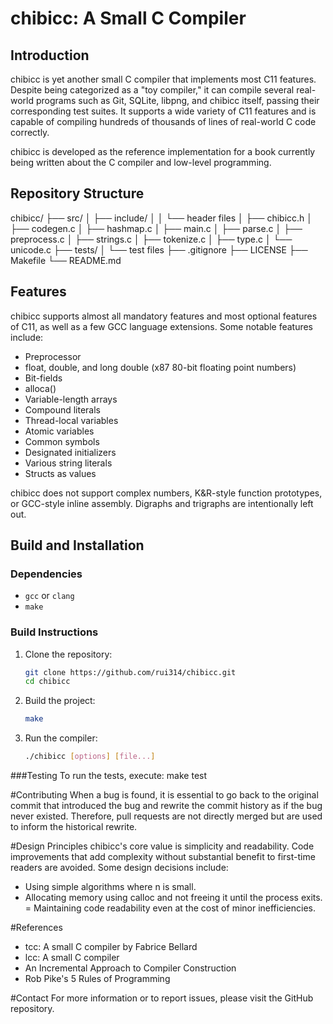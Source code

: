 # chibicc: A Small C Compiler

## Introduction
chibicc is yet another small C compiler that implements most C11 features. Despite being categorized as a "toy compiler," it can compile several real-world programs such as Git, SQLite, libpng, and chibicc itself, passing their corresponding test suites. It supports a wide variety of C11 features and is capable of compiling hundreds of thousands of lines of real-world C code correctly.

chibicc is developed as the reference implementation for a book currently being written about the C compiler and low-level programming.

## Repository Structure

chibicc/
├── src/
│ ├── include/
│ │ └── header files
│ ├── chibicc.h
│ ├── codegen.c
│ ├── hashmap.c
│ ├── main.c
│ ├── parse.c
│ ├── preprocess.c
│ ├── strings.c
│ ├── tokenize.c
│ ├── type.c
│ └── unicode.c
├── tests/
│ └── test files
├── .gitignore
├── LICENSE
├── Makefile
└── README.md

## Features
chibicc supports almost all mandatory features and most optional features of C11, as well as a few GCC language extensions. Some notable features include:

- Preprocessor
- float, double, and long double (x87 80-bit floating point numbers)
- Bit-fields
- alloca()
- Variable-length arrays
- Compound literals
- Thread-local variables
- Atomic variables
- Common symbols
- Designated initializers
- Various string literals
- Structs as values

chibicc does not support complex numbers, K&R-style function prototypes, or GCC-style inline assembly. Digraphs and trigraphs are intentionally left out.

## Build and Installation

### Dependencies
- `gcc` or `clang`
- `make`

### Build Instructions
1. Clone the repository:
   ```bash
   git clone https://github.com/rui314/chibicc.git
   cd chibicc
   
2. Build the project:
   ```bash
   make

3. Run the compiler:
   ```bash
   ./chibicc [options] [file...]


###Testing
To run the tests, execute:
make test

#Contributing
When a bug is found, it is essential to go back to the original commit that introduced the bug and rewrite the commit history as if the bug never existed. Therefore, pull requests are not directly merged but are used to inform the historical rewrite.

#Design Principles
chibicc's core value is simplicity and readability. Code improvements that add complexity without substantial benefit to first-time readers are avoided. Some design decisions include:

-  Using simple algorithms where n is small.
-  Allocating memory using calloc and not freeing it until the process exits.
=  Maintaining code readability even at the cost of minor inefficiencies.

#References
-  tcc: A small C compiler by Fabrice Bellard
-  lcc: A small C compiler
-  An Incremental Approach to Compiler Construction
-  Rob Pike's 5 Rules of Programming

#Contact
For more information or to report issues, please visit the GitHub repository.
